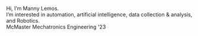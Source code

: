 Hi, I’m Manny Lemos.\
I’m interested in automation, artificial intelligence, data collection & analysis, and Robotics.\
McMaster Mechatronics Engineering '23

<!---
MannyLemos/MannyLemos is a ✨ special ✨ repository because its `README.md` (this file) appears on your GitHub profile.
You can click the Preview link to take a look at your changes.
--->
